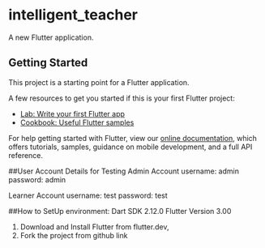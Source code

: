 # intelligent_teacher

A new Flutter application.

## Getting Started

This project is a starting point for a Flutter application.

A few resources to get you started if this is your first Flutter project:

- [Lab: Write your first Flutter app](https://flutter.dev/docs/get-started/codelab)
- [Cookbook: Useful Flutter samples](https://flutter.dev/docs/cookbook)

For help getting started with Flutter, view our
[online documentation](https://flutter.dev/docs), which offers tutorials,
samples, guidance on mobile development, and a full API reference.


##User Account Details for Testing
Admin Account
username: admin
password: admin

Learner Account
username: test
password: test

##How to SetUp
environment:
Dart SDK 2.12.0 
Flutter Version 3.00

1. Download and Install Flutter from flutter.dev,
2. Fork the project from github link